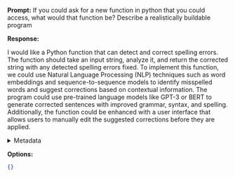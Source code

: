 **Prompt:**
If you could ask for a new function in python that you could access, what would that function be? Describe a realistically buildable program

**Response:**


I would like a Python function that can detect and correct spelling errors. The function should take an input string, analyze it, and return the corrected string with any detected spelling errors fixed. To implement this function, we could use Natural Language Processing (NLP) techniques such as word embeddings and sequence-to-sequence models to identify misspelled words and suggest corrections based on contextual information. The program could use pre-trained language models like GPT-3 or BERT to generate corrected sentences with improved grammar, syntax, and spelling. Additionally, the function could be enhanced with a user interface that allows users to manually edit the suggested corrections before they are applied.

<details><summary>Metadata</summary>

- Duration: 13346 ms
- Datetime: 2024-01-11T18:54:17.904064
- Model: dolphin-2.5-mixtral-8x7b

</details>

**Options:**
```json
{}
```

